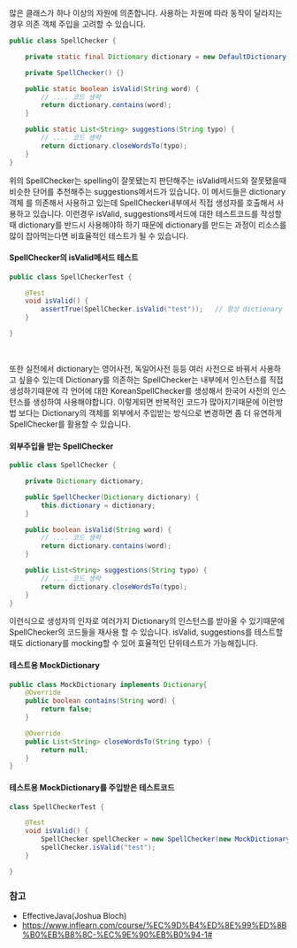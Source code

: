 많은 클래스가 하나 이상의 자원에 의존합니다. 사용하는 자원에 따라 동작이 달라지는 경우 의존 객체 주입을 고려할 수 있습니다.

```java
public class SpellChecker {

    private static final Dictionary dictionary = new DefaultDictionary();

    private SpellChecker() {}

    public static boolean isValid(String word) {
    	// .... 코드 생략
        return dictionary.contains(word);
    }

    public static List<String> suggestions(String typo) {
    	// .... 코드 생략
        return dictionary.closeWordsTo(typo);
    }
}
```
위의 SpellChecker는 spelling이 잘못됐는지 판단해주는 isValid메서드와 잘못됐을때 비슷한 단어를 추천해주는 suggestions메서드가 있습니다. 이 메서드들은 dictionary객체 를 의존해서 사용하고 있는데 SpellChecker내부에서 직접 생성자를 호출해서 사용하고 있습니다. 이런경우 isValid, suggestions메서드에 대한 테스트코드를 작성할때 dictionary를 반드시 사용해야하 하기 때문에 dictionary를 만드는 과정이 리소스를 많이 잡아먹는다면 비효율적인 테스트가 될 수 있습니다. 
#### SpellChecker의 isValid메서드 테스트
```java
public class SpellCheckerTest {

    @Test
    void isValid() {
        assertTrue(SpellChecker.isValid("test"));	// 항상 dictionary 인스턴스를 생성해야함
    }

}
```
<br>

또한 실전에서 dictionary는 영어사전, 독일어사전 등등 여러 사전으로 바꿔서 사용하고 싶을수 있는데 Dictionary를 의존하는 SpellChecker는 내부에서 인스턴스를 직접 생성하기때문에 각 언어에 대한 KoreanSpellChecker를 생성해서 한국어 사전의 인스턴스를 생성하여 사용해야합니다. 이렇게되면 반복적인 코드가 많아지기때문에 이런방법 보다는 Dictionary의 객체를 외부에서 주입받는 방식으로 변경하면 좀 더 유연하게 SpellChecker를 활용할 수 있습니다.

#### 외부주입을 받는 SpellChecker
```java
public class SpellChecker {

    private Dictionary dictionary;

    public SpellChecker(Dictionary dictionary) {
        this.dictionary = dictionary;
    }

    public boolean isValid(String word) {
        // .... 코드 생략
        return dictionary.contains(word);
    }

    public List<String> suggestions(String typo) {
        // .... 코드 생략
        return dictionary.closeWordsTo(typo);
    }
}

```
이런식으로 생성자의 인자로 여러가지 Dictionary의 인스턴스를 받아올 수 있기때문에 SpellChecker의 코드들을 재사용 할 수 있습니다. isValid, suggestions를 테스트할때도 dictionary를 mocking할 수 있어 효율적인 단위테스트가 가능해집니다.

#### 테스트용 MockDictionary
```java
public class MockDictionary implements Dictionary{
    @Override
    public boolean contains(String word) {
        return false;
    }

    @Override
    public List<String> closeWordsTo(String typo) {
        return null;
    }
}
```

#### 테스트용 MockDictionary를 주입받은 테스트코드
```java
class SpellCheckerTest {

    @Test
    void isValid() {
        SpellChecker spellChecker = new SpellChecker(new MockDictionary());
        spellChecker.isValid("test");
    }

}
```

### 참고
- EffectiveJava(Joshua Bloch)
- https://www.inflearn.com/course/%EC%9D%B4%ED%8E%99%ED%8B%B0%EB%B8%8C-%EC%9E%90%EB%B0%94-1#